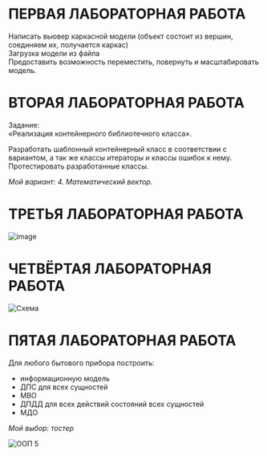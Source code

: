 # ПЕРВАЯ ЛАБОРАТОРНАЯ РАБОТА
Написать вьювер каркасной модели (объект состоит из вершин, соединяем их, получается каркас)  
Загрузка модели из файла  
Предоставить возможность переместить, повернуть и масштабировать модель.

# ВТОРАЯ ЛАБОРАТОРНАЯ РАБОТА  
Задание:  
«Реализация контейнерного библиотечного класса».  


Разработать шаблонный контейнерный класс в соответствии с вариантом, а так же классы итераторы и классы ошибок к нему. Протестировать разработанные классы.

*Мой вариант: 4.  Математический вектор.*

# ТРЕТЬЯ ЛАБОРАТОРНАЯ РАБОТА

![image](https://user-images.githubusercontent.com/54107546/85204002-102b0d80-b31a-11ea-9a32-c4d8749e2b46.png)

# ЧЕТВЁРТАЯ ЛАБОРАТОРНАЯ РАБОТА  

![Схема](https://user-images.githubusercontent.com/54107546/85224073-4aef7d00-b3d0-11ea-9a17-69e86bbcd759.png)

# ПЯТАЯ ЛАБОРАТОРНАЯ РАБОТА  
Для любого бытового прибора построить:
- информационную модель  
- ДПС для всех сущностей  
- МВО  
- ДПДД для всех действий состояний всех сущностей  
- МДО  

*Мой выбор: тостер*

![ООП 5](https://user-images.githubusercontent.com/54107546/85225738-e0dcd500-b3db-11ea-8b0d-085ed1d35e97.png)
